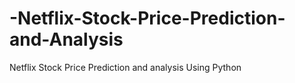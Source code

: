 # -Netflix-Stock-Price-Prediction-and-Analysis
 Netflix Stock Price Prediction and analysis Using Python

